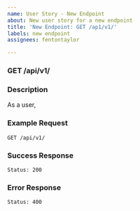 ```yaml
---
name: User Story - New Endpoint
about: New user story for a new endpoint
title: 'New Endpoint: GET /ap1/v1/'
labels: new endpoint
assignees: fentontaylor

---
```


### GET /api/v1/
### Description
As a user, 

### Example Request
```
GET /api/v1/

```

### Success Response
```
Status: 200

```

### Error Response
```
Status: 400

```
